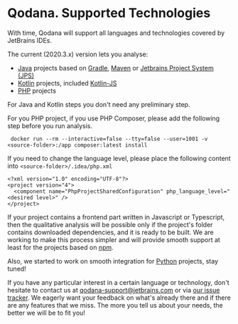 # Qodana. Supported Technologies

With time, Qodana will support all languages and technologies covered by JetBrains IDEs. 

The current (2020.3.x) version lets you analyse:

* [Java](https://www.java.com) projects based on [Gradle](https://gradle.org/), [Maven](https://maven.apache.org/) or [Jetbrains Project 
  System (JPS)](https://github.com/JetBrains/JPS)
* [Kotlin](https://kotlinlang.org) projects, included [Kotlin-JS](https://kotlinlang.org/docs/reference/js-overview.html)
* [PHP](https://www.php.net) projects

For Java and Kotlin steps you don't need any preliminary step. 

For you PHP project, if you use PHP Composer, please add the following step before you run analysis. 

```
 docker run --rm --interactive=false --tty=false --user=1001 -v <source-folder>:/app composer:latest install
```

If you need to change the language level, please place the following content into `<source-folder>/.idea/php.xml`

```
<?xml version="1.0" encoding="UTF-8"?>
<project version="4">
  <component name="PhpProjectSharedConfiguration" php_language_level="<desired level>" />
</project>
```

If your project contains a frontend part written in Javascript or Typescript, then the qualitative analysis will be possible only 
if the project's folder contains downloaded dependencies, and it is ready to be built. We are working to make this 
process simpler and will provide smooth support at least for the projects based on [npm](https://www.npmjs.com).
 
Also, we started to work on smooth integration for [Python](https://www.python.org/) projects, stay tuned!

If you have any particular interest in a certain language or technology, don't hesitate to contact us at
[qodana-support@jetbrains.com](mailto:qodana-support@jetbrains.com) or via [our issue tracker](https://youtrack.jetbrains.com/newIssue?project=QD). We eagerly want your feedback on what's already there and if there are any features that we miss. The more you tell us about your needs, the
better we will be to fit you!